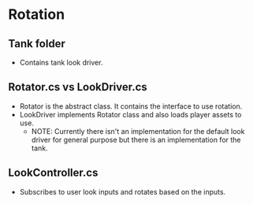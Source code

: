 # Rotation

## Tank folder
* Contains tank look driver.

## Rotator.cs vs LookDriver.cs
* Rotator is the abstract class. It contains the interface to use rotation.
* LookDriver implements Rotator class and also loads player assets to use.
  * NOTE: Currently there isn't an implementation for the default look driver for general purpose but there is an implementation for the tank.

## LookController.cs
* Subscribes to user look inputs and rotates based on the inputs.